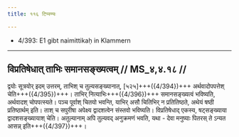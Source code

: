 ```yaml
---
title: ११६ टिप्पण्यः

---
```

- 4/393: E1 gibt naimittikaḥ in Klammern

____________________________________________


## विप्रतिषेधात् ताभिः समानसङ्ख्यत्वम् // MS_४,४.१८ //

द्वयोः सूत्रयोर् इदम् उत्तरम्, ताभिश् च तुल्यसङ्ख्यानात्, [५२५]+++({4/394})+++ अर्थवादोपपत्तेश् चेति+++({4/395})+++। ताभिर् नित्याभिः+++({4/396})+++ समानसङ्ख्यत्वं भविष्यति, अर्थवादश् चोपपत्स्यते। पञ्च पूर्वाश् चितयो भवन्ति, याभिर् असौ चितिभिर् न प्रतितिष्ठते, अथेयं षष्ठी प्रतिष्ठार्थम् इति। ताश् च सपुरीषा अपेक्ष्य द्वादशत्वेन संस्तवो भविष्यति। विप्रतिषेधाद् एकस्य, षट्सङ्ख्याया द्वादशसङ्ख्यायाश् चेति। अतुल्यानाम् अपि तुल्यवद् अनुक्रमणं भवति, यथा - देवा मनुष्याः पितरस् ते ऽन्यत आसन्न् इति+++({4/397})+++।